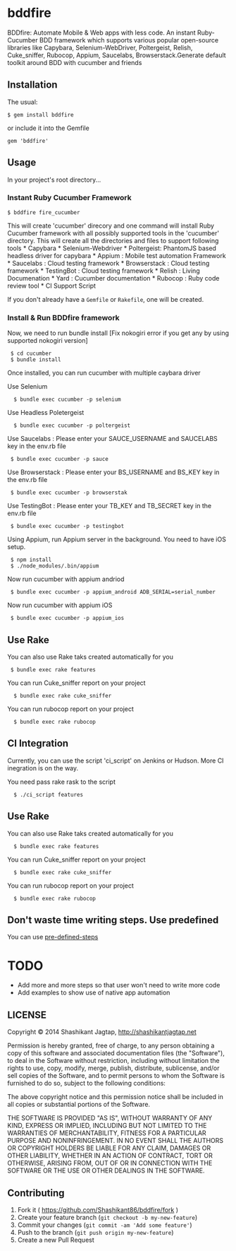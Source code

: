 # bddfire

BDDfire: Automate Mobile & Web apps with less code. An instant Ruby-Cucumber BDD framework which supports various popular open-source libraries like Capybara, Selenium-WebDriver, Poltergeist, Relish, Cuke_sniffer, Rubocop, Appium, Saucelabs, Browserstack.Generate default toolkit around BDD with cucumber and friends
## Installation

The usual:

    $ gem install bddfire

or include it into the Gemfile

    gem 'bddfire'

## Usage

In your project's root directory...

### Instant Ruby Cucumber Framework

    $ bddfire fire_cucumber


This will create 'cucumber' direcory and one command will install Ruby Cucumber framework with all possibly supported tools in the 'cucumber' directory. This will create all the directories and files to support following tools
        * Capybara
        * Selenium-Webdriver
        * Poltergeist: PhantomJS based headless driver for capybara
        * Appium : Mobile test automation Framework
        * Saucelabs : Cloud testing framework
        * Browserstack : Cloud testing framework
        * TestingBot : Cloud testing framework
        * Relish : Living Documenation
        * Yard : Cucumber documentation
        * Rubocop : Ruby code review tool
        * CI Support Script


If you don't already have a `Gemfile` or `Rakefile`, one will be created.


### Install & Run BDDfire framework


Now, we need to run bundle install [Fix nokogiri error if you get any by using supported nokogiri version]

     $ cd cucumber
     $ bundle install

Once installed, you can run cucumber with multiple caybara driver

 Use Selenium

      $ bundle exec cucumber -p selenium

 Use Headless Poletergeist

      $ bundle exec cucumber -p poltergeist

 Use Saucelabs : Please enter your SAUCE_USERNAME and SAUCELABS key in the env.rb file

     $ bundle exec cucumber -p sauce

Use Browserstack : Please enter your BS_USERNAME and BS_KEY key in the env.rb file

     $ bundle exec cucumber -p browserstak

Use TestingBot : Please enter your TB_KEY and TB_SECRET key in the env.rb file

     $ bundle exec cucumber -p testingbot

Using Appium, run Appium server in the background. You need to have iOS setup.

     $ npm install
     $ ./node_modules/.bin/appium

 Now run cucumber with appium andriod

     $ bundle exec cucumber -p appium_android ADB_SERIAL=serial_number

 Now run cucumber with appium iOS

     $ bundle exec cucumber -p appium_ios

## Use Rake

You can also use Rake taks created automatically for you

     $ bundle exec rake features

You can run Cuke_sniffer report on your project

      $ bundle exec rake cuke_sniffer

You can run rubocop report on your project

      $ bundle exec rake rubocop


## CI Integration

Currently, you can use the script 'ci_script' on Jenkins or Hudson. More CI inegration is on the way.

You need pass rake rask to the script

      $ ./ci_script features


## Use Rake
You can also use Rake taks created automatically for you

      $ bundle exec rake features

You can run Cuke_sniffer report on your project

      $ bundle exec rake cuke_sniffer

You can run rubocop report on your project

      $ bundle exec rake rubocop


## Don't waste time writing steps. Use predefined

You can use [pre-defined-steps](predefined-steps/capybara_steps.md)

# TODO

* Add more and more steps so that user won't need to write more code
* Add examples to show use of native app automation  


## LICENSE

Copyright © 2014 Shashikant Jagtap, http://shashikantjagtap.net

Permission is hereby granted, free of charge, to any person obtaining
a copy of this software and associated documentation files (the
"Software"), to deal in the Software without restriction, including
without limitation the rights to use, copy, modify, merge, publish,
distribute, sublicense, and/or sell copies of the Software, and to
permit persons to whom the Software is furnished to do so, subject to
the following conditions:

The above copyright notice and this permission notice shall be
included in all copies or substantial portions of the Software.

THE SOFTWARE IS PROVIDED "AS IS", WITHOUT WARRANTY OF ANY KIND,
EXPRESS OR IMPLIED, INCLUDING BUT NOT LIMITED TO THE WARRANTIES OF
MERCHANTABILITY, FITNESS FOR A PARTICULAR PURPOSE AND
NONINFRINGEMENT. IN NO EVENT SHALL THE AUTHORS OR COPYRIGHT HOLDERS BE
LIABLE FOR ANY CLAIM, DAMAGES OR OTHER LIABILITY, WHETHER IN AN ACTION
OF CONTRACT, TORT OR OTHERWISE, ARISING FROM, OUT OF OR IN CONNECTION
WITH THE SOFTWARE OR THE USE OR OTHER DEALINGS IN THE SOFTWARE.

## Contributing

1. Fork it ( https://github.com/Shashikant86/bddfire/fork )
2. Create your feature branch (`git checkout -b my-new-feature`)
3. Commit your changes (`git commit -am 'Add some feature'`)
4. Push to the branch (`git push origin my-new-feature`)
5. Create a new Pull Request
